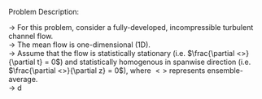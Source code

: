 Problem Description:

-> For this problem, consider a fully-developed, incompressible turbulent channel flow.   
-> The mean flow is one-dimensional (1D).  
-> Assume that the flow is statistically stationary (i.e. $\frac{\partial <>}{\partial t} = 0$) and statistically homogenous in spanwise direction (i.e. $\frac{\partial <>}{\partial z} = 0$), where $<>$ represents ensemble-average.  
-> d
